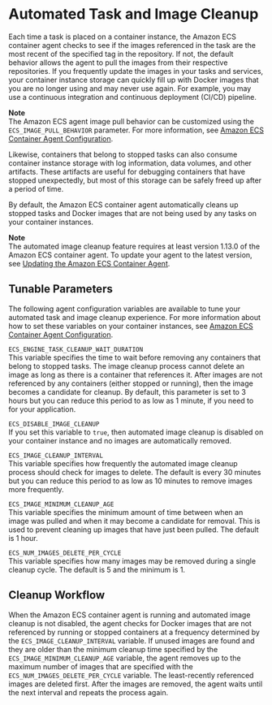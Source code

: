 # Automated Task and Image Cleanup<a name="automated_image_cleanup"></a>

Each time a task is placed on a container instance, the Amazon ECS container agent checks to see if the images referenced in the task are the most recent of the specified tag in the repository\. If not, the default behavior allows the agent to pull the images from their respective repositories\. If you frequently update the images in your tasks and services, your container instance storage can quickly fill up with Docker images that you are no longer using and may never use again\. For example, you may use a continuous integration and continuous deployment \(CI/CD\) pipeline\.

**Note**  
The Amazon ECS agent image pull behavior can be customized using the `ECS_IMAGE_PULL_BEHAVIOR` parameter\. For more information, see [Amazon ECS Container Agent Configuration](ecs-agent-config.md)\.

Likewise, containers that belong to stopped tasks can also consume container instance storage with log information, data volumes, and other artifacts\. These artifacts are useful for debugging containers that have stopped unexpectedly, but most of this storage can be safely freed up after a period of time\. 

By default, the Amazon ECS container agent automatically cleans up stopped tasks and Docker images that are not being used by any tasks on your container instances\.

**Note**  
The automated image cleanup feature requires at least version 1\.13\.0 of the Amazon ECS container agent\. To update your agent to the latest version, see [Updating the Amazon ECS Container Agent](ecs-agent-update.md)\.

## Tunable Parameters<a name="automated_image_cleanup_parameters"></a>

The following agent configuration variables are available to tune your automated task and image cleanup experience\. For more information about how to set these variables on your container instances, see [Amazon ECS Container Agent Configuration](ecs-agent-config.md)\.

`ECS_ENGINE_TASK_CLEANUP_WAIT_DURATION`  
This variable specifies the time to wait before removing any containers that belong to stopped tasks\. The image cleanup process cannot delete an image as long as there is a container that references it\. After images are not referenced by any containers \(either stopped or running\), then the image becomes a candidate for cleanup\. By default, this parameter is set to 3 hours but you can reduce this period to as low as 1 minute, if you need to for your application\.

`ECS_DISABLE_IMAGE_CLEANUP`  
If you set this variable to `true`, then automated image cleanup is disabled on your container instance and no images are automatically removed\.

`ECS_IMAGE_CLEANUP_INTERVAL`  
This variable specifies how frequently the automated image cleanup process should check for images to delete\. The default is every 30 minutes but you can reduce this period to as low as 10 minutes to remove images more frequently\.

`ECS_IMAGE_MINIMUM_CLEANUP_AGE`  
This variable specifies the minimum amount of time between when an image was pulled and when it may become a candidate for removal\. This is used to prevent cleaning up images that have just been pulled\. The default is 1 hour\.

`ECS_NUM_IMAGES_DELETE_PER_CYCLE`  
This variable specifies how many images may be removed during a single cleanup cycle\. The default is 5 and the minimum is 1\.

## Cleanup Workflow<a name="automated_image_cleanup_operation"></a>

When the Amazon ECS container agent is running and automated image cleanup is not disabled, the agent checks for Docker images that are not referenced by running or stopped containers at a frequency determined by the `ECS_IMAGE_CLEANUP_INTERVAL` variable\. If unused images are found and they are older than the minimum cleanup time specified by the `ECS_IMAGE_MINIMUM_CLEANUP_AGE` variable, the agent removes up to the maximum number of images that are specified with the `ECS_NUM_IMAGES_DELETE_PER_CYCLE` variable\. The least\-recently referenced images are deleted first\. After the images are removed, the agent waits until the next interval and repeats the process again\.